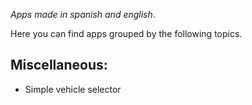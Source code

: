 *Apps made in spanish and english*.

Here you can find apps grouped by the following topics.

## Miscellaneous:

* Simple vehicle selector
